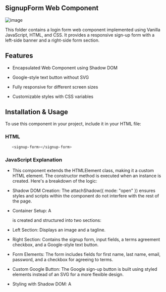 ## SignupForm Web Component
![image](image.png)

This folder contains a login form web component implemented using Vanilla JavaScript, HTML, and CSS. It provides a responsive sign-up form with a left-side banner and a right-side form section.

## Features

- Encapsulated Web Component using Shadow DOM

- Google-style text button without SVG

- Fully responsive for different screen sizes

- Customizable styles with CSS variables

## Installation & Usage

To use this component in your project, include it in your HTML file:

### HTML

```bash
   <signup-form></signup-form>
``` 
### JavaScript Explanation

- This component extends the HTMLElement class, making it a custom HTML element. The constructor method is executed when an instance is created. Here's a breakdown of the logic:

- Shadow DOM Creation: The attachShadow({ mode: "open" }) ensures styles and scripts within the component do not interfere with the rest of the page.

- Container Setup: A <div> is created and structured into two sections:

- Left Section: Displays an image and a tagline.

- Right Section: Contains the signup form, input fields, a terms agreement checkbox, and a Google-style text button.

- Form Elements: The form includes fields for first name, last name, email, password, and a checkbox for agreeing to terms.

- Custom Google Button: The Google sign-up button is built using styled <span> elements instead of an SVG for a more flexible design.

- Styling with Shadow DOM: A <style> element is added dynamically, containing CSS that makes the form responsive and visually appealing.

## License

This project is free to use and modify for personal or commercial use.